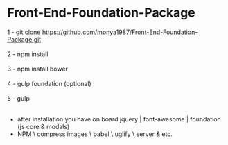 # Front-End-Foundation-Package
1 - git clone https://github.com/monya1987/Front-End-Foundation-Package.git <br><br>
2 - npm install<br><br>
3 - npm install bower<br><br>
4 - gulp foundation (optional)<br><br>
5 - gulp<br><br>

- after installation you have on board jquery | font-awesome | foundation (js core & modals)
- NPM \ compress images \ babel \ uglify \ server & etc.
